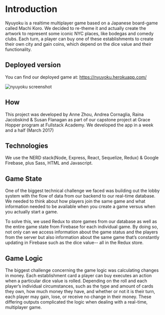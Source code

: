 # Introduction
Nyuyoku is a realtime multiplayer game based on a Japanese board-game called Machi Koro. We decided to re-theme it and actually create the artwork to represent some iconic NYC places, like bodegas and comedy clubs. Each turn, a player can buy one of these establishments to create their own city and gain coins, which depend on the dice value and their functionality.

## Deployed version
You can find our deployed game at: https://nyuyoku.herokuapp.com/

![nyuyoku screenshot](https://github.com/andreacornaglia/machikoro/blob/master/public/images/screenshot.png)


## How
This project was developed by Anne Zhou, Andrea Cornaglia, Raina Jacobskind & Susan Flanagan as part of our capstone project at Grace Hopper program at Fullstack Academy. We developed the app in a week and a half (March 2017)

## Technologies

We use the NERD stack(Node, Express, React, Sequelize, Redux) & Google Firebase, plus Sass, HTML and Javascript.

## Game State
One of the biggest technical challenge we faced was building out the lobby system with the flow of data from our backend to our real-time database. We needed to think about how players join the same game and what information needed to be available when you create a game versus when you actually start a game. 

To solve this, we used Redux to store games from our database as well as the entire game state from Firebase for each individual game. By doing so, not only can we access information about the game status and the players from the server but also information about the same game that’s constantly updating in Firebase such as the dice value--  all in the Redux store.

## Game Logic
The biggest challenge concerning the game logic was calculating changes in money. Each establishment card a player can buy executes an action when a particular dice value is rolled. Depending on the roll and each player’s individual circumstances, such as the type and amount of cards they own, how much money they have, and whether or not it is their turn, each player may gain, lose, or receive no change in their money. These differing outputs complicated the logic when dealing with a real-time, multiplayer game.
